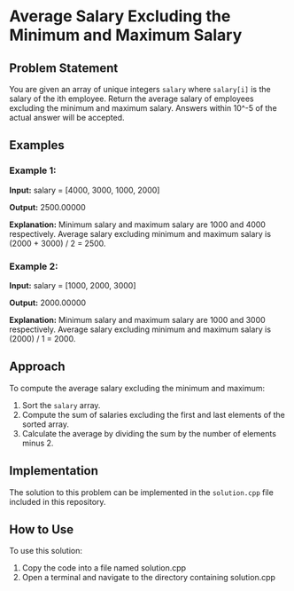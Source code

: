 # Average Salary Excluding the Minimum and Maximum Salary

## Problem Statement

You are given an array of unique integers `salary` where `salary[i]` is the salary of the ith employee. Return the average salary of employees excluding the minimum and maximum salary. Answers within 10^-5 of the actual answer will be accepted.

## Examples

### Example 1:

**Input:**
salary = [4000, 3000, 1000, 2000]

**Output:**
2500.00000

**Explanation:**
Minimum salary and maximum salary are 1000 and 4000 respectively.
Average salary excluding minimum and maximum salary is (2000 + 3000) / 2 = 2500.

### Example 2:

**Input:**
salary = [1000, 2000, 3000]


**Output:**
2000.00000

**Explanation:**
Minimum salary and maximum salary are 1000 and 3000 respectively.
Average salary excluding minimum and maximum salary is (2000) / 1 = 2000.

## Approach

To compute the average salary excluding the minimum and maximum:

1. Sort the `salary` array.
2. Compute the sum of salaries excluding the first and last elements of the sorted array.
3. Calculate the average by dividing the sum by the number of elements minus 2.

## Implementation

The solution to this problem can be implemented in the `solution.cpp` file included in this repository.

## How to Use
To use this solution:

1. Copy the code into a file named solution.cpp
2. Open a terminal and navigate to the directory containing solution.cpp